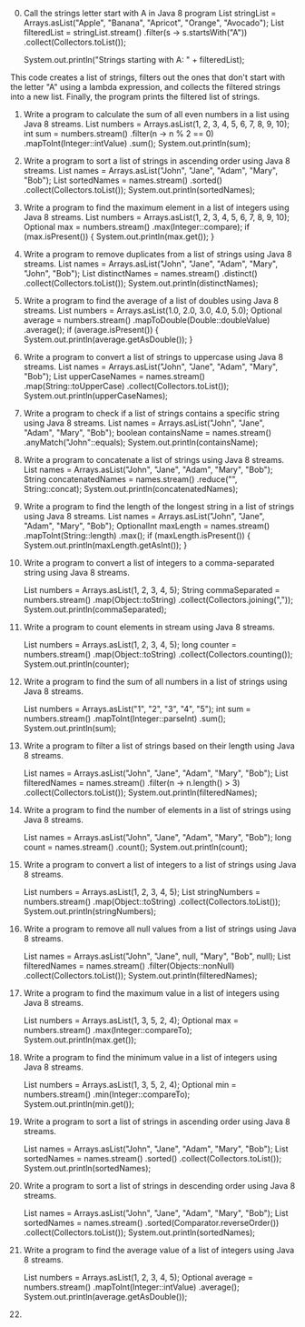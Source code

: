 0. Call the strings letter start with A in Java 8 program
    List<String> stringList = Arrays.asList("Apple", "Banana", "Apricot", "Orange", "Avocado");
    List<String> filteredList = stringList.stream()
        .filter(s -> s.startsWith("A"))
        .collect(Collectors.toList());
    
    System.out.println("Strings starting with A: " + filteredList);

This code creates a list of strings, filters out the ones that don't start with the letter "A" using a lambda expression, and collects the filtered strings into a new list. Finally, the program prints the filtered list of strings.
    
1. Write a program to calculate the sum of all even numbers in a list using Java 8 streams.
    List<Integer> numbers = Arrays.asList(1, 2, 3, 4, 5, 6, 7, 8, 9, 10);
    int sum = numbers.stream()
                    .filter(n -> n % 2 == 0)
                    .mapToInt(Integer::intValue)
                    .sum();
    System.out.println(sum);
    
2. Write a program to sort a list of strings in ascending order using Java 8 streams.
    List<String> names = Arrays.asList("John", "Jane", "Adam", "Mary", "Bob");
    List<String> sortedNames = names.stream()
                                    .sorted()
                                    .collect(Collectors.toList());
    System.out.println(sortedNames);

3. Write a program to find the maximum element in a list of integers using Java 8 streams.
    List<Integer> numbers = Arrays.asList(1, 2, 3, 4, 5, 6, 7, 8, 9, 10);
    Optional<Integer> max = numbers.stream()
                                    .max(Integer::compare);
    if (max.isPresent()) {
        System.out.println(max.get());
    }

4. Write a program to remove duplicates from a list of strings using Java 8 streams.
    List<String> names = Arrays.asList("John", "Jane", "Adam", "Mary", "John", "Bob");
    List<String> distinctNames = names.stream()
                                        .distinct()
                                        .collect(Collectors.toList());
    System.out.println(distinctNames);
    

5. Write a program to find the average of a list of doubles using Java 8 streams.
    List<Double> numbers = Arrays.asList(1.0, 2.0, 3.0, 4.0, 5.0);
    Optional<Double> average = numbers.stream()
                                    .mapToDouble(Double::doubleValue)
                                    .average();
    if (average.isPresent()) {
        System.out.println(average.getAsDouble());
    }

6. Write a program to convert a list of strings to uppercase using Java 8 streams.
    List<String> names = Arrays.asList("John", "Jane", "Adam", "Mary", "Bob");
    List<String> upperCaseNames = names.stream()
                                        .map(String::toUpperCase)
                                        .collect(Collectors.toList());
    System.out.println(upperCaseNames);

7. Write a program to check if a list of strings contains a specific string using Java 8 streams.
    List<String> names = Arrays.asList("John", "Jane", "Adam", "Mary", "Bob");
    boolean containsName = names.stream()
                                .anyMatch("John"::equals);
    System.out.println(containsName);

8. Write a program to concatenate a list of strings using Java 8 streams.
    List<String> names = Arrays.asList("John", "Jane", "Adam", "Mary", "Bob");
    String concatenatedNames = names.stream()
                                    .reduce("", String::concat);
    System.out.println(concatenatedNames);

9. Write a program to find the length of the longest string in a list of strings using Java 8 streams.
    List<String> names = Arrays.asList("John", "Jane", "Adam", "Mary", "Bob");
    OptionalInt maxLength = names.stream()
                                    .mapToInt(String::length)
                                    .max();
    if (maxLength.isPresent()) {
        System.out.println(maxLength.getAsInt());
    }

10. Write a program to convert a list of integers to a comma-separated string using Java 8 streams.

    List<Integer> numbers = Arrays.asList(1, 2, 3, 4, 5);
    String commaSeparated = numbers.stream()
                                    .map(Object::toString)
                                    .collect(Collectors.joining(","));
    System.out.println(commaSeparated);

12. Write  a program to count elements in stream using Java 8 streams.

    List<Integer> numbers = Arrays.asList(1, 2, 3, 4, 5);
    long counter = numbers.stream()
        .map(Object::toString)
        .collect(Collectors.counting());
    System.out.println(counter);

13. Write a program to find the sum of all numbers in a list of strings using Java 8 streams.

    List<String> numbers = Arrays.asList("1", "2", "3", "4", "5");
    int sum = numbers.stream()
                    .mapToInt(Integer::parseInt)
                    .sum();
    System.out.println(sum);

14. Write a program to filter a list of strings based on their length using Java 8 streams.

    List<String> names = Arrays.asList("John", "Jane", "Adam", "Mary", "Bob");
    List<String> filteredNames = names.stream()
                                        .filter(n -> n.length() > 3)
                                        .collect(Collectors.toList());
    System.out.println(filteredNames);

15. Write a program to find the number of elements in a list of strings using Java 8 streams.

    List<String> names = Arrays.asList("John", "Jane", "Adam", "Mary", "Bob");
    long count = names.stream()
                        .count();
    System.out.println(count);

16. Write a program to convert a list of integers to a list of strings using Java 8 streams.

    List<Integer> numbers = Arrays.asList(1, 2, 3, 4, 5);
    List<String> stringNumbers = numbers.stream()
                                        .map(Object::toString)
                                        .collect(Collectors.toList());
    System.out.println(stringNumbers);

17. Write a program to remove all null values from a list of strings using Java 8 streams.

    List<String> names = Arrays.asList("John", "Jane", null, "Mary", "Bob", null);
    List<String> filteredNames = names.stream()
                                        .filter(Objects::nonNull)
                                        .collect(Collectors.toList());
    System.out.println(filteredNames);

18. Write a program to find the maximum value in a list of integers using Java 8 streams.

    List<Integer> numbers = Arrays.asList(1, 3, 5, 2, 4);
    Optional<Integer> max = numbers.stream()
                                    .max(Integer::compareTo);
    System.out.println(max.get());

19. Write a program to find the minimum value in a list of integers using Java 8 streams.

    List<Integer> numbers = Arrays.asList(1, 3, 5, 2, 4);
    Optional<Integer> min = numbers.stream()
                                    .min(Integer::compareTo);
    System.out.println(min.get());

20. Write a program to sort a list of strings in ascending order using Java 8 streams.

    List<String> names = Arrays.asList("John", "Jane", "Adam", "Mary", "Bob");
    List<String> sortedNames = names.stream()
                                    .sorted()
                                    .collect(Collectors.toList());
    System.out.println(sortedNames);

21. Write a program to sort a list of strings in descending order using Java 8 streams.

    List<String> names = Arrays.asList("John", "Jane", "Adam", "Mary", "Bob");
    List<String> sortedNames = names.stream()
                                    .sorted(Comparator.reverseOrder())
                                    .collect(Collectors.toList());
    System.out.println(sortedNames);

22. Write a program to find the average value of a list of integers using Java 8 streams.

    List<Integer> numbers = Arrays.asList(1, 2, 3, 4, 5);
    Optional<Double> average = numbers.stream()
                                    .mapToInt(Integer::intValue)
                                    .average();
    System.out.println(average.getAsDouble());

23. 